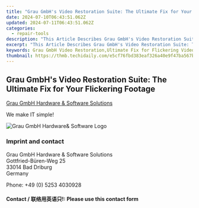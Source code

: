 ```yaml
---
title: "Grau GmbH's Video Restoration Suite: The Ultimate Fix for Your Flickering Footage"
date: 2024-07-10T06:43:51.062Z
updated: 2024-07-11T06:43:51.062Z
categories:
  - repair-tools
description: "This Article Describes Grau GmbH's Video Restoration Suite: The Ultimate Fix for Your Flickering Footage"
excerpt: "This Article Describes Grau GmbH's Video Restoration Suite: The Ultimate Fix for Your Flickering Footage"
keywords: Grau GmbH Video Restoration,Ultimate Fix for Flickering Videos,Professional Video Restoration Suite,Best Video Flicker Repair Tools,HD Video Restoration Services,Grau GmbH's Digital Restoration Software,Expert Video Repair Solutions
thumbnail: https://thmb.techidaily.com/e5cf76fbd383eaf326a40e9f47ba567bbfc7a691177fb2bbb8430f5442ba8e06.jpg
---
```


## Grau GmbH's Video Restoration Suite: The Ultimate Fix for Your Flickering Footage

[Grau GmbH Hardware & Software Solutions](https://main.grauonline.de/)

We make IT simple!

![Grau GmbH Hardware& Software Logo](https://main.grauonline.de/wp-content/uploads/2021/05/output-onlinepngtools.png)

### Imprint and contact

 Grau GmbH Hardware & Software Solutions  
 Gottfried-Büren-Weg 25  
 33014 Bad Driburg  
 Germany

Phone: +49 (0) 5253 4030928

#### Contact / 联络用英语只!: Please use this contact form

<ins class="adsbygoogle"
     style="display:block"
     data-ad-format="autorelaxed"
     data-ad-client="ca-pub-7571918770474297"
     data-ad-slot="1223367746"></ins>



<ins class="adsbygoogle"
     style="display:block"
     data-ad-client="ca-pub-7571918770474297"
     data-ad-slot="8358498916"
     data-ad-format="auto"
     data-full-width-responsive="true"></ins>


